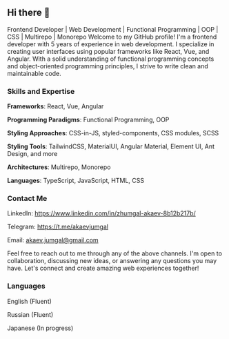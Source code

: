 ## Hi there 👋

Frontend Developer | Web Development | Functional Programming | OOP | CSS | Multirepo | Monorepo
Welcome to my GitHub profile! I'm a frontend developer with 5 years of experience in web development. I specialize in creating user interfaces using popular frameworks like React, Vue, and Angular. With a solid understanding of functional programming concepts and object-oriented programming principles, I strive to write clean and maintainable code.

### Skills and Expertise
**Frameworks**: React, Vue, Angular

**Programming Paradigms**: Functional Programming, OOP

**Styling Approaches**: CSS-in-JS, styled-components, CSS modules, SCSS

**Styling Tools**: TailwindCSS, MaterialUI, Angular Material, Element UI, Ant Design, and more

**Architectures**: Multirepo, Monorepo

**Languages**: TypeScript, JavaScript, HTML, CSS

### Contact Me
LinkedIn: https://www.linkedin.com/in/zhumgal-akaev-8b12b217b/

Telegram: https://t.me/akaevjumgal

Email: akaev.jumgal@gmail.com

Feel free to reach out to me through any of the above channels. I'm open to collaboration, discussing new ideas, or answering any questions you may have. Let's connect and create amazing web experiences together!

### Languages
English (Fluent)

Russian (Fluent)

Japanese (In progress)

<!--
**akaevjumgal/akaevjumgal** is a ✨ _special_ ✨ repository because its `README.md` (this file) appears on your GitHub profile.

Here are some ideas to get you started:

- 🔭 I’m currently working on ...
- 🌱 I’m currently learning ...
- 👯 I’m looking to collaborate on ...
- 🤔 I’m looking for help with ...
- 💬 Ask me about ...
- 📫 How to reach me: ...
- 😄 Pronouns: ...
- ⚡ Fun fact: ...
-->
